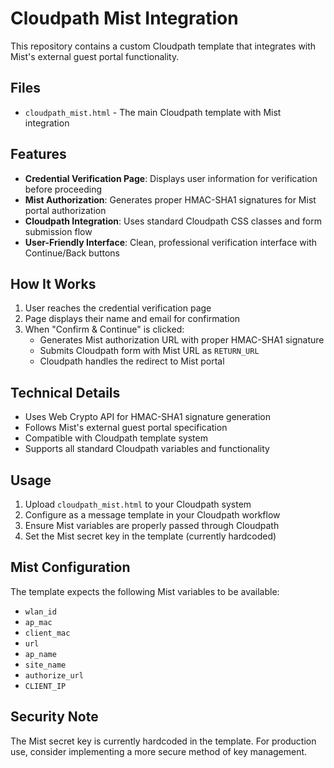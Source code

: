 # Cloudpath Mist Integration

This repository contains a custom Cloudpath template that integrates with Mist's external guest portal functionality.

## Files

- `cloudpath_mist.html` - The main Cloudpath template with Mist integration

## Features

- **Credential Verification Page**: Displays user information for verification before proceeding
- **Mist Authorization**: Generates proper HMAC-SHA1 signatures for Mist portal authorization
- **Cloudpath Integration**: Uses standard Cloudpath CSS classes and form submission flow
- **User-Friendly Interface**: Clean, professional verification interface with Continue/Back buttons

## How It Works

1. User reaches the credential verification page
2. Page displays their name and email for confirmation
3. When "Confirm & Continue" is clicked:
   - Generates Mist authorization URL with proper HMAC-SHA1 signature
   - Submits Cloudpath form with Mist URL as `RETURN_URL`
   - Cloudpath handles the redirect to Mist portal

## Technical Details

- Uses Web Crypto API for HMAC-SHA1 signature generation
- Follows Mist's external guest portal specification
- Compatible with Cloudpath template system
- Supports all standard Cloudpath variables and functionality

## Usage

1. Upload `cloudpath_mist.html` to your Cloudpath system
2. Configure as a message template in your Cloudpath workflow
3. Ensure Mist variables are properly passed through Cloudpath
4. Set the Mist secret key in the template (currently hardcoded)

## Mist Configuration

The template expects the following Mist variables to be available:
- `wlan_id`
- `ap_mac` 
- `client_mac`
- `url`
- `ap_name`
- `site_name`
- `authorize_url`
- `CLIENT_IP`

## Security Note

The Mist secret key is currently hardcoded in the template. For production use, consider implementing a more secure method of key management.
